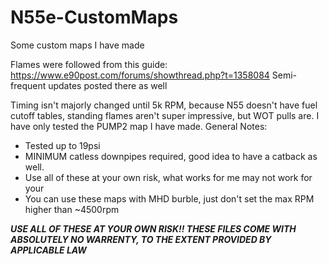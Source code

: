 # N55e-CustomMaps
Some custom maps I have made

Flames were followed from this guide: https://www.e90post.com/forums/showthread.php?t=1358084
Semi-frequent updates posted there as well

Timing isn't majorly changed until 5k RPM, because N55 doesn't have fuel cutoff tables, standing flames aren't super impressive, but WOT pulls are.
I have only tested the PUMP2 map I have made.
General Notes:
* Tested up to 19psi
* MINIMUM catless downpipes required, good idea to have a catback as well.
* Use all of these at your own risk, what works for me may not work for your
* You can use these maps with MHD burble, just don't set the max RPM higher than ~4500rpm

***USE ALL OF THESE AT YOUR OWN RISK!! THESE FILES COME WITH ABSOLUTELY NO WARRENTY, TO THE EXTENT PROVIDED BY APPLICABLE LAW***